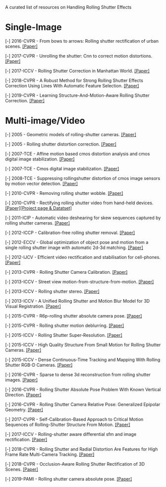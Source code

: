 A curated list of resources on Handling Rolling Shutter Effects

# Single-Image

[-] 2016-CVPR - From bows to arrows: Rolling shutter rectification of urban scenes. [[Paper]](http://openaccess.thecvf.com/content_cvpr_2016/html/Rengarajan_From_Bows_to_CVPR_2016_paper.html)

[-] 2017-CVPR - Unrolling the shutter: Cnn to correct motion distortions. [[Paper]](http://openaccess.thecvf.com/content_cvpr_2017/html/Rengarajan_Unrolling_the_Shutter_CVPR_2017_paper.html)

[-] 2017-ICCV - Rolling Shutter Correction in Manhattan World. [[Paper]](http://openaccess.thecvf.com/content_iccv_2017/html/Purkait_Rolling_Shutter_Correction_ICCV_2017_paper.html)

[-] 2018-CVPR - A Robust Method for Strong Rolling Shutter Effects Correction Using Lines With Automatic Feature Selection. [[Paper]](http://openaccess.thecvf.com/content_cvpr_2018/html/Lao_A_Robust_Method_CVPR_2018_paper.html)


[-] 2019-CVPR - Learning Structure-And-Motion-Aware Rolling Shutter Correction. [[Paper]](http://openaccess.thecvf.com/content_CVPR_2019/html/Zhuang_Learning_Structure-And-Motion-Aware_Rolling_Shutter_Correction_CVPR_2019_paper.html)


# Multi-image/Video

[-] 2005 - Geometric models of rolling-shutter cameras. [[Paper]](https://arxiv.org/abs/cs/0503076) 

[-] 2005 - Rolling shutter distortion correction. [[Paper]](https://www.spiedigitallibrary.org/conference-proceedings-of-spie/5960/59603V/Rolling-shutter-distortion-correction/10.1117/12.632671.full) 

[-] 2007-TCE - Affine motion based cmos distortion analysis and cmos digital image stabilization. [[Paper]](http://citeseerx.ist.psu.edu/viewdoc/download?doi=10.1.1.820.1301&rep=rep1&type=pdf)

[-] 2007-TCE - Cmos digital image stabilization. [[Paper]](https://www.researchgate.net/profile/Ki_Sang_Hong/publication/3183226_CMOS_digital_image_stabilization/links/55d480df08ae0a3417246a7c/CMOS-digital-image-stabilization.pdf)

[-] 2008-TCE - Suppressing rollingshutter distortion of cmos image sensors by motion vector detection. [[Paper]](https://www.researchgate.net/profile/Chong-Min_Kyung/publication/224358736_Suppressing_Rolling-Shutter_Distortion_of_CMOS_Image_Sensors_by_Motion_Vector_Detection/links/00b495219bbfdeb1b1000000/Suppressing-Rolling-Shutter-Distortion-of-CMOS-Image-Sensors-by-Motion-Vector-Detection.pdf)

[-] 2010-CVPR - Removing rolling shutter wobble. [[Paper]](https://www.microsoft.com/en-us/research/wp-content/uploads/2010/03/main.pdf)

[-] 2010-CVPR - Rectifying rolling shutter video from hand-held devices. [[Paper]](https://www.cvl.isy.liu.se/research/datasets/rs-dataset/0382.pdf)[[Project page & Datatset]](https://www.cvl.isy.liu.se/research/datasets/rs-dataset/)

[-] 2011-ICIP - Automatic video deshearing for skew sequences captured by rolling shutter cameras. [[Paper]](https://projet.liris.cnrs.fr/imagine/pub/proceedings/ICIP-2011/papers/1569409231.pdf)

[-] 2012-ICCP - Calibration-free rolling shutter removal. [[Paper]](https://smartech.gatech.edu/bitstream/handle/1853/48740/2012-Grundmann-CRSR.pdf?sequence=1&isAllowed=y)

[-] 2012-ECCV - Global optimization of object pose and motion from a single rolling shutter image with automatic 2d-3d matching. [[Paper]](https://magerand.fr/public/Publications/ECCV12.pdf)

[-] 2012-IJCV - Efficient video rectification and stabilisation for cell-phones. [[Paper]](https://idp.springer.com/authorize/casa?redirect_uri=https://link.springer.com/content/pdf/10.1007/s11263-011-0465-8.pdf&casa_token=LkIfIK_iEFEAAAAA:fimMIBjrcp5_ieWzVazw01Uf0n0IimeqrnC8A2wuTbQGqDrXPCMi5tU00YCYB8VBhYqbt0GTt5QLW3VC)

[-] 2013-CVPR - Rolling Shutter Camera Calibration. [[Paper]](http://openaccess.thecvf.com/content_cvpr_2013/html/Oth_Rolling_Shutter_Camera_2013_CVPR_paper.html)

[-] 2013-ICCV - Street view motion-from-structure-from-motion. [[Paper]](http://openaccess.thecvf.com/content_iccv_2013/html/Klingner_Street_View_Motion-from-Structure-from-Motion_2013_ICCV_paper.html)

[-] 2013-ICCV - Rolling shutter stereo. [[Paper]](http://openaccess.thecvf.com/content_iccv_2013/html/Saurer_Rolling_Shutter_Stereo_2013_ICCV_paper.html)

[-] 2013-ICCV - A Unified Rolling Shutter and Motion Blur Model for 3D Visual Registration. [[Paper]](http://openaccess.thecvf.com/content_iccv_2013/html/Meilland_A_Unified_Rolling_2013_ICCV_paper.html)

[-] 2015-CVPR - R6p-rolling shutter absolute camera pose. [[Paper]](http://openaccess.thecvf.com/content_cvpr_2015/html/Albl_R6P_-_Rolling_2015_CVPR_paper.html)

[-] 2015-CVPR - Rolling shutter motion deblurring. [[Paper]](http://openaccess.thecvf.com/content_cvpr_2015/html/Su_Rolling_Shutter_Motion_2015_CVPR_paper.html)

[-] 2015-ICCV - Rolling Shutter Super-Resolution. [[Paper]](http://openaccess.thecvf.com/content_iccv_2015/html/Punnappurath_Rolling_Shutter_Super-Resolution_ICCV_2015_paper.html)

[-] 2015-ICCV - High Quality Structure From Small Motion for Rolling Shutter Cameras. [[Paper]](http://openaccess.thecvf.com/content_iccv_2015/html/Im_High_Quality_Structure_ICCV_2015_paper.html)

[-] 2015-ICCV - Dense Continuous-Time Tracking and Mapping With Rolling Shutter RGB-D Cameras. [[Paper]](http://openaccess.thecvf.com/content_iccv_2015/html/Kerl_Dense_Continuous-Time_Tracking_ICCV_2015_paper.html)


[-] 2016-CVPR - Sparse to dense 3d reconstruction from rolling shutter images. [[Paper]](http://openaccess.thecvf.com/content_cvpr_2016/html/Saurer_Sparse_to_Dense_CVPR_2016_paper.html)

[-] 2016-CVPR - Rolling Shutter Absolute Pose Problem With Known Vertical Direction. [[Paper]](http://openaccess.thecvf.com/content_cvpr_2016/html/Albl_Rolling_Shutter_Absolute_CVPR_2016_paper.html)

[-] 2016-CVPR - Rolling Shutter Camera Relative Pose: Generalized Epipolar Geometry. [[Paper]](http://openaccess.thecvf.com/content_cvpr_2016/html/Dai_Rolling_Shutter_Camera_CVPR_2016_paper.html)

[-] 2017-CVPR - Self-Calibration-Based Approach to Critical Motion Sequences of Rolling-Shutter Structure From Motion. [[Paper]](http://openaccess.thecvf.com/content_cvpr_2017/html/Ito_Self-Calibration-Based_Approach_to_CVPR_2017_paper.html)

[-] 2017-ICCV - Rolling-shutter aware differential sfm and image rectification. [[Paper]](http://openaccess.thecvf.com/content_iccv_2017/html/Zhuang_Rolling-Shutter-Aware_Differential_SfM_ICCV_2017_paper.html)

[-] 2018-CVPR - Rolling Shutter and Radial Distortion Are Features for High Frame Rate Multi-Camera Tracking. [[Paper]](http://openaccess.thecvf.com/content_cvpr_2018/html/Bapat_Rolling_Shutter_and_CVPR_2018_paper.html)

[-] 2018-CVPR - Occlusion-Aware Rolling Shutter Rectification of 3D Scenes. [[Paper]](http://openaccess.thecvf.com/content_cvpr_2018/html/Vasu_Occlusion-Aware_Rolling_Shutter_CVPR_2018_paper.html)

[-] 2019-PAMI - Rolling shutter camera absolute pose. [[Paper]](https://ieeexplore.ieee.org/document/8621045)
